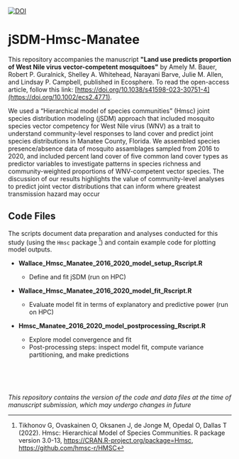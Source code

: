 [![DOI](https://zenodo.org/badge/639979997.svg)](https://zenodo.org/badge/latestdoi/639979997)

# jSDM-Hmsc-Manatee
This repository accompanies the manuscript **"Land use predicts proportion of West Nile virus vector-competent mosquitoes"** by Amely M. Bauer, Robert P. Guralnick, Shelley A. Whitehead, Narayani Barve, Julie M. Allen, and Lindsay P. Campbell, published in  Ecosphere. To read the open-access article, follow this link: [https://doi.org/10.1038/s41598-023-30751-4](https://doi.org/10.1002/ecs2.4771). 

We used a “Hierarchical model of species communities” (Hmsc) joint species distribution modeling (jSDM) approach that included mosquito species vector competency for West Nile virus (WNV) as a trait to understand community-level responses to land cover and predict joint species distributions in Manatee County, Florida. We assembled species presence/absence data of mosquito assamblages sampled from 2016 to 2020, and included percent land cover of five common land cover types as predictor variables to investigate patterns in species richness and community-weighted proportions of WNV-competent vector species. The discussion of our results highlights the value of community-level analyses to predict joint vector distributions that can inform where greatest transmission hazard may occur

## Code Files

The scripts document data preparation and analyses conducted for this study (using the `Hmsc` package [^1]) and contain example code for plotting model outputs. 

* **Wallace_Hmsc_Manatee_2016_2020_model_setup_Rscript.R**
  * Define and fit jSDM (run on HPC)
  
* **Wallace_Hmsc_Manatee_2016_2020_model_fit_Rscript.R** 
  * Evaluate model fit in terms of explanatory and predictive power (run on HPC)
 
* **Hmsc_Manatee_2016_2020_model_postprocessing_Rscript.R** 
  * Explore model convergence and fit
  * Post-processing steps: inspect model fit, compute variance partitioning, and make predictions 


<br/>
<br/>
<br/>

*This repository contains the version of the code and data files at the time of manuscript submission, which may undergo changes in future*

[^1]: Tikhonov G, Ovaskainen O, Oksanen J, de Jonge M, Opedal O, Dallas T (2022). Hmsc: Hierarchical Model of Species Communities. R package version 3.0-13, <https://CRAN.R-project.org/package=Hmsc>, <https://github.com/hmsc-r/HMSC>
